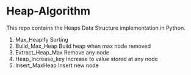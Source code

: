 # Heap-Algorithm

This repo contains the Heaps Data Structure implementation in Python.


1. Max_Heapify Sorting
2. Build_Max_Heap Build heap when max node removed
3. Extract_Heap_Max Remove any node
4. Heap_Increase_key Increase to value stored at any node
5. Insert_MaxHeap Insert new node
